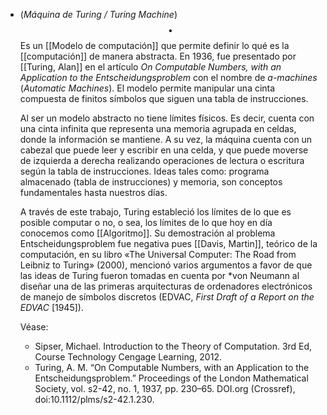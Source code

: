 - (_Máquina de Turing / Turing Machine_) $$\bullet$$ Es un [[Modelo de computación]] que permite definir lo qué es la [[computación]] de manera abstracta. En 1936, fue presentado por [[Turing, Alan]] en el artículo _On Computable Numbers, with an Application to the Entscheidungsproblem_ con el nombre de _a-machines_ (_Automatic Machines_). El modelo permite manipular una cinta compuesta de finitos símbolos que siguen una tabla de instrucciones. 
  
  Al ser un modelo abstracto no tiene límites físicos. Es decir, cuenta con una cinta infinita que representa una memoria agrupada en celdas, donde la información se mantiene. A su vez, la máquina cuenta con un cabezal que puede leer y escribir en una celda, y que puede moverse de izquierda a derecha realizando operaciones de lectura o escritura según la tabla de instrucciones. Ideas tales como: programa almacenado (tabla de instrucciones) y memoria, son conceptos fundamentales hasta nuestros días.
  
  A través de este trabajo, Turing estableció los límites de lo que es posible computar o no, o sea, los límites de lo que hoy en día conocemos como [[Algoritmo]]. Su demostración al problema Entscheidungsproblem fue negativa pues   [[Davis, Martin]], teórico de la computación, en su libro «The Universal Computer: The Road from Leibniz to Turing» (2000), mencionó varios argumentos a favor de que las ideas de Turing fueron tomadas en cuenta por *von Neumann al diseñar una de las primeras arquitecturas de ordenadores electrónicos de manejo de símbolos discretos (EDVAC, _First Draft of a Report on the EDVAC_ [1945]).
  
  Véase:
	- Sipser, Michael. Introduction to the Theory of Computation. 3rd Ed, Course Technology Cengage Learning, 2012.
	- Turing, A. M. “On Computable Numbers, with an Application to the Entscheidungsproblem.” Proceedings of the London Mathematical Society, vol. s2-42, no. 1, 1937, pp. 230–65. DOI.org (Crossref), doi:10.1112/plms/s2-42.1.230.